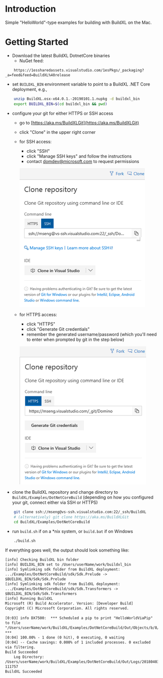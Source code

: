 # Introduction
Simple "HelloWorld"-type examples for building with BuildXL on the Mac.

# Getting Started
  * Download the latest BuildXL DotnetCore binaries
    * NuGet feed:
```
    https://1essharedassets.visualstudio.com/1esPkgs/_packaging?_a=feed&feed=BuildXL%40release
```
  * set `BUILDXL_BIN` environment variable to point to a BuildXL .NET Core deployment, e.g.,
```bash
    unzip BuildXL.osx-x64.0.1.-20190101.1.nupkg -d buildxl_bin
    export BUILDXL_BIN=$(cd buildxl_bin && pwd)
```
  * configure your git for either HTTPS or SSH access
    - go to [https://aka.ms/BuildXLGit](https://aka.ms/BuildXLGit)
    - click "Clone" in the upper right corner
    - for SSH access:
      - click "SSH"
      - click "Manage SSH keys" and follow the instructions
      - contact domdev@microsoft.com to request permissions

      ![Git SSH access](docs/git-ssh.png)
    - for HTTPS access:
      - click "HTTPS"
      - click "Generate Git credentials"
      - remember the generated username/password (which you'll need to enter when prompted by git in the step below)

      ![Git HTTPS access](docs/git-https.png)
  * clone the BuildXL repository and change directory to `BuildXL/Examples/DotNetCoreBuild`
    (depending on how you configured your git, connect either via SSH or HTTPS)
```bash
    git clone ssh://mseng@vs-ssh.visualstudio.com:22/_ssh/BuildXL
    # (alternatively) git clone https://aka.ms/BuildXLGit
    cd BuildXL/Examples/DotNetCoreBuild
```
  * run `build.sh` if on a *nix system, or `build.bat` if on Windows
```bash
    ./build.sh
```

If everything goes well, the output should look something like:
```
[info] Checking BuildXL bin folder
[info] BUILDXL_BIN set to /Users/userName/work/buildxl_bin
[info] Symlinking sdk folder from BuildXL deployment: .../Examples/DotNetCoreBuild/sdk/Sdk.Prelude -> $BUILDXL_BIN/Sdk/Sdk.Prelude
[info] Symlinking sdk folder from BuildXL deployment: .../Examples/DotNetCoreBuild/sdk/Sdk.Transformers -> $BUILDXL_BIN/Sdk/Sdk.Transformers
[info] Running BuildXL
Microsoft (R) Build Accelerator. Version: [Developer Build]
Copyright (C) Microsoft Corporation. All rights reserved.

[0:03] info DX7500:  *** Scheduled a pip to print "HelloWorldViaPip" to file "/Users/userName/work/BuildXL/Examples/DotNetCoreBuild/Out/Objects/b/8/c2m7gdjt6q5qo1nl1q08y7qp778ghh/cmd/stdout.txt" ***
[0:04] 100.00% - 1 done (0 hit), 0 executing, 0 waiting
[0:04] -- Cache savings: 0.000% of 1 included processes. 0 excluded via filtering.
Build Succeeded
    Log Directory: /Users/userName/work/BuildXL/Examples/DotNetCoreBuild/Out/Logs/20180403-111757
BuildXL Succeeded
```
